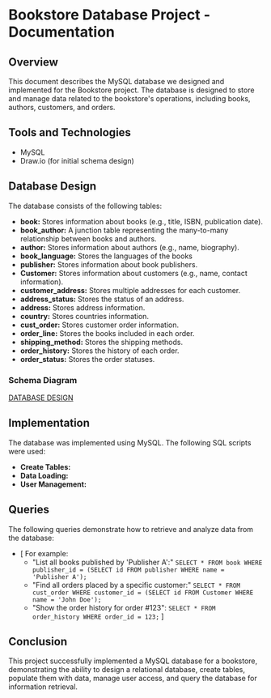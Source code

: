 # Bookstore Database Project - Documentation

## Overview

This document describes the MySQL database we designed and implemented for the Bookstore project. The database is designed to store and manage data related to the bookstore's operations, including books, authors, customers, and orders.

## Tools and Technologies

* MySQL
* Draw.io (for initial schema design)

## Database Design

The database consists of the following tables:

* **book:** Stores information about books (e.g., title, ISBN, publication date).
* **book\_author:** A junction table representing the many-to-many relationship between books and authors.
* **author:** Stores information about authors (e.g., name, biography).
* **book\_language:** Stores the languages of the books
* **publisher:** Stores information about book publishers.
* **Customer:** Stores information about customers (e.g., name, contact information).
* **customer\_address:** Stores multiple addresses for each customer.
* **address\_status:** Stores the status of an address.
* **address:** Stores address information.
* **country:** Stores countries information.
* **cust\_order:** Stores customer order information.
* **order\_line:** Stores the books included in each order.
* **shipping\_method:** Stores the shipping methods.
* **order\_history:** Stores the history of each order.
* **order\_status:** Stores the order statuses.

### Schema Diagram
[DATABASE DESIGN](design.png)  

## Implementation

The database was implemented using MySQL. The following SQL scripts were used:

* **Create Tables:** 
* **Data Loading:** 
* **User Management:** 
## Queries

The following queries demonstrate how to retrieve and analyze data from the database:

* [   For example:
    * "List all books published by 'Publisher A':"  `SELECT * FROM book WHERE publisher_id = (SELECT id FROM publisher WHERE name = 'Publisher A');`
    * "Find all orders placed by a specific customer:"  `SELECT * FROM cust_order WHERE customer_id = (SELECT id FROM Customer WHERE name = 'John Doe');`
    * "Show the order history for order #123": `SELECT * FROM order_history WHERE order_id = 123;`
    ]

## Conclusion

This project successfully implemented a MySQL database for a bookstore, demonstrating the ability to design a relational database, create tables, populate them with data, manage user access, and query the database for information retrieval.
